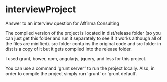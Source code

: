 # interviewProject
Answer to an interview question for Affirma Consulting

The compiled version of the project is located in dist/release folder (so you can just get this folder and run 
it separately to see if it works although all of the files are minified). src folder contains the original code
and src folder in dist is a copy of it but it gets compiled into the release folder. 

I used grunt, bower, npm, angularjs, jquery, and less for this project.

You can use a command 'grunt server' to run the project locally. Also, in order to compile the project simply
run 'grunt' or 'grunt default'.